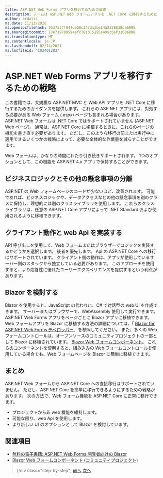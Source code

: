 ```yaml
---
title: ASP.NET Web Forms アプリを移行するための戦略
description: チームは ASP.NET Web フォームアプリを .NET Core に移行するためにどのような戦略を使用できますか。
author: ardalis
ms.date: 11/13/2020
ms.openlocfilehash: 0b37a37f047de50c347313be14a2228838da6995
ms.sourcegitcommit: 10e719780594efc781b15295e499c66f316068b8
ms.translationtype: MT
ms.contentlocale: ja-JP
ms.lasthandoff: 02/14/2021
ms.locfileid: "102401282"
---
```

# <a name="strategies-for-migrating-aspnet-web-forms-apps"></a>ASP.NET Web Forms アプリを移行するための戦略

この書籍では、大規模な ASP.NET MVC と Web API アプリを .NET Core に移行するためのガイダンスを提供します。 これらの ASP.NET アプリには、対処する必要がある Web フォーム (*.aspx*) ページも含まれる場合があります。 ASP.NET Web フォームは .NET Core ではサポートされていません (ASP.NET Web ページ)。 通常は、ASP.NET Core に移植するときに、これらのページの機能を書き直す必要があります。 ただし、このような移行の前または実行中に適用できるいくつかの戦略によって、必要な全体的な作業量を減らすことができます。

Web フォームは、かなりの時間にわたり引き続きサポートされます。 1つのオプションとして、この機能を ASP.NET 4.x アプリで保持することができます。

## <a name="separate-business-logic-and-other-concerns"></a>ビジネスロジックとその他の懸念事項の分離

ASP.NET の Web フォームページのコードが少ないほど、改善されます。 可能であれば、ビジネスロジックや、データアクセスなどの他の懸念事項を別のクラスに保持し、理想的には別のクラスライブラリを使用します。 これらのクラスライブラリは、任意の ASP.NET Core アプリによって .NET Standard および使用されるように移植できます。

## <a name="implement-client-behavior-and-web-apis"></a>クライアント動作と web Api を実装する

API 呼び出しを使用して、Web フォームまたはブラウザーでロジックを実装するかどうかを選択します。 後者を優先します。 Api の ASP.NET Core への移行はサポートされています。 クライアント側の動作は、アプリが使用しているサーバー側のスタックから独立している必要があります。 このアプローチを使用すると、より応答性に優れたユーザーエクスペリエンスを提供するという利点があります。

## <a name="consider-blazor"></a>Blazor を検討する

Blazor を使用すると、JavaScript の代わりに、C# で対話型の web Ui を作成できます。 サーバーまたはブラウザーで、WebAssembly 使用して実行できます。 ASP.NET Web Forms アプリをページごとに Blazor アプリに移植できます。 Web フォームアプリを Blazor に移植する方法の詳細については、「 [Blazor for ASP.NET Web Forms デベロッパー](https://devblogs.microsoft.com/aspnet/blazor-aspnet-webforms-ebook/)」を参照してください。 また、多くの Web フォームコントロールは、オープンソースのコミュニティプロジェクトの一部として Blazor に移植されています。 [Blazor Web フォームコンポーネント](https://fritzandfriends.github.io/BlazorWebFormsComponents/)。 これらのコンポーネントを使用すると、組み込みの Web フォームコントロールを使用している場合でも、Web フォームページを Blazor に簡単に移植できます。

## <a name="summary"></a>まとめ

ASP.NET Web フォームから ASP.NET Core への直接移行はサポートされていません。 ただし、ASP.NET Core を簡単に移行できるようにするための戦略があります。 次の方法で、Web フォーム機能を ASP.NET Core に正常に移行できます。

* プロジェクトから非 web 機能を維持します。
* 可能な限り、web Api を使用します。
* より新しい UI のオプションとして Blazor を検討しています。

## <a name="references"></a>関連項目

- [無料の電子書籍: ASP.NET Web Forms 開発者向けの Blazor](https://devblogs.microsoft.com/aspnet/blazor-aspnet-webforms-ebook/)
- [Blazor Web フォームコンポーネント (コミュニティプロジェクト)](https://fritzandfriends.github.io/BlazorWebFormsComponents/)

>[!div class="step-by-step"]
>[前へ](incremental-migration-strategies.md)
>[次へ](deployment-strategies.md)

